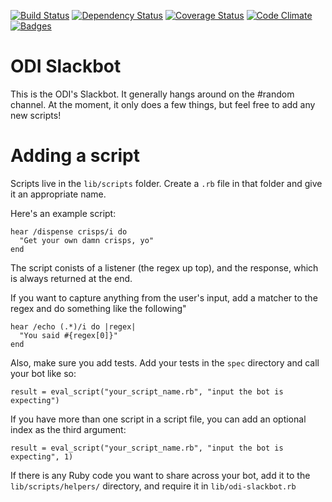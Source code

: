 [![Build Status](http://img.shields.io/travis/theodi/odi-slackbot.svg)](https://travis-ci.org/theodi/odi-slackbot)
[![Dependency Status](http://img.shields.io/gemnasium/theodi/odi-slackbot.svg)](https://gemnasium.com/theodi/odi-slackbot)
[![Coverage Status](http://img.shields.io/coveralls/theodi/odi-slackbot.svg)](https://coveralls.io/r/theodi/odi-slackbot)
[![Code Climate](http://img.shields.io/codeclimate/github/theodi/odi-slackbot.svg)](https://codeclimate.com/github/theodi/odi-slackbot)
[![Badges](http://img.shields.io/:badges-5/5-ff6799.svg)](https://github.com/badges/badgerbadgerbadger)

# ODI Slackbot

This is the ODI's Slackbot. It generally hangs around on the #random channel. At the moment, it only does a few things, but feel free to add any new scripts!

# Adding a script

Scripts live in the `lib/scripts` folder. Create a `.rb` file in that folder and give it an appropriate name.

Here's an example script:

```
hear /dispense crisps/i do
  "Get your own damn crisps, yo"
end
```

The script conists of a listener (the regex up top), and the response, which is always returned at the end.

If you want to capture anything from the user's input, add a matcher to the regex and do something like the following"

```
hear /echo (.*)/i do |regex|
  "You said #{regex[0]}"
end
```

Also, make sure you add tests. Add your tests in the `spec` directory and call your bot like so:

    result = eval_script("your_script_name.rb", "input the bot is expecting")

If you have more than one script in a script file, you can add an optional index as the third argument:

    result = eval_script("your_script_name.rb", "input the bot is expecting", 1)

If there is any Ruby code you want to share across your bot, add it to the `lib/scripts/helpers/` directory, and require it in `lib/odi-slackbot.rb`
